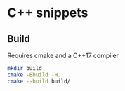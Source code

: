 # C++ snippets

## Build

Requires cmake and a C++17 compiler

```bash
mkdir build
cmake -Bbuild -H.
cmake --build build/
```
